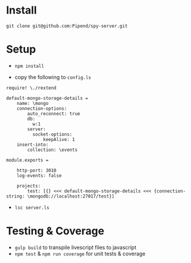 # Install
`git clone git@github.com:Pipend/spy-server.git`

# Setup

* `npm install`

* copy the following to `config.ls`
```
require! \./rextend

default-mongo-storage-details = 
    name: \mongo    
    connection-options: 
        auto_reconnect: true
        db:
          w:1
        server:
          socket-options:
              keepAlive: 1
    insert-into: 
        collection: \events  

module.exports = 

    http-port: 3010
    log-events: false

    projects:
        test: [{} <<< default-mongo-storage-details <<< {connection-string: \mongodb://localhost:27017/test}]

```

* `lsc server.ls`

# Testing & Coverage

* `gulp build` to transpile livescript files to javascript
* `npm test` & `npm run coverage` for unit tests & coverage


